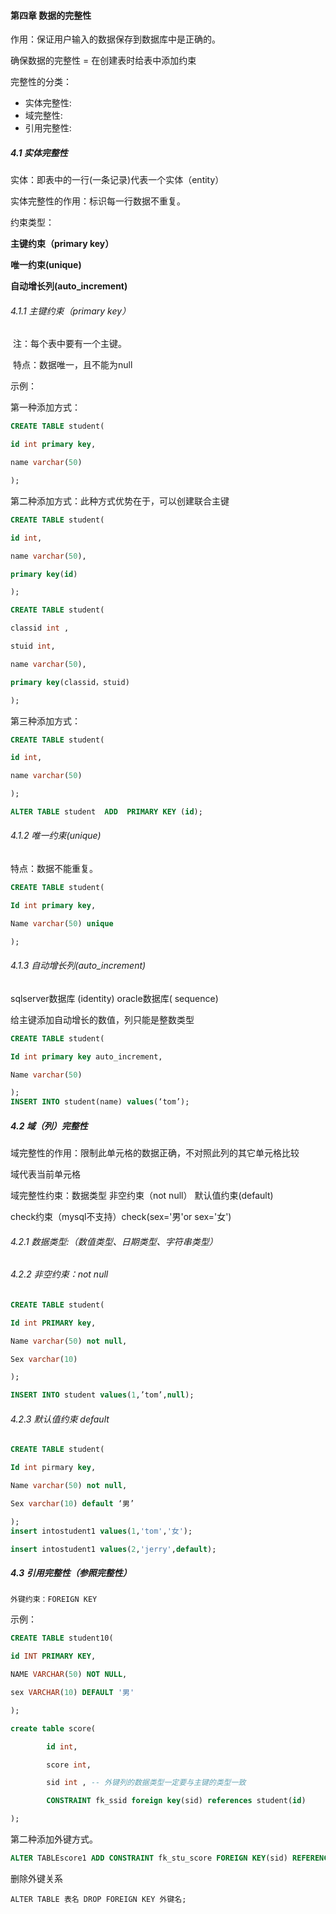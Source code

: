 #### 第四章 数据的完整性

作用：保证用户输入的数据保存到数据库中是正确的。

确保数据的完整性 = 在创建表时给表中添加约束

完整性的分类：

- 实体完整性:
- 域完整性:
- 引用完整性:

##### 4.1 实体完整性

实体：即表中的一行(一条记录)代表一个实体（entity）

实体完整性的作用：标识每一行数据不重复。

约束类型：

**主键约束（primary key）** 

 **唯一约束(unique)**  

**自动增长列(auto_increment)**

###### 4.1.1 主键约束（primary key）

​	注：每个表中要有一个主键。

​	特点：数据唯一，且不能为null

示例：

第一种添加方式：

```sql
CREATE TABLE student(

id int primary key,

name varchar(50)

);
```

第二种添加方式：此种方式优势在于，可以创建联合主键

```sql
CREATE TABLE student(

id int,

name varchar(50),

primary key(id)

);
```

```sql
CREATE TABLE student(

classid int ,

stuid int,

name varchar(50),

primary key(classid，stuid)

);
```

第三种添加方式：

```sql
CREATE TABLE student(

id int,

name varchar(50)

);

ALTER TABLE student  ADD  PRIMARY KEY (id);
```

###### 4.1.2 唯一约束(unique)

特点：数据不能重复。

```sql
CREATE TABLE student(

Id int primary key,

Name varchar(50) unique

);
```

###### 4.1.3 自动增长列(auto_increment)

 sqlserver数据库 (identity)  oracle数据库( sequence)

给主键添加自动增长的数值，列只能是整数类型

```sql
CREATE TABLE student(

Id int primary key auto_increment,

Name varchar(50)

);
INSERT INTO student(name) values(‘tom’);
```

##### 4.2 域（列）完整性

域完整性的作用：限制此单元格的数据正确，不对照此列的其它单元格比较

域代表当前单元格

域完整性约束：数据类型 非空约束（not null） 默认值约束(default)  

check约束（mysql不支持）check(sex='男'or  sex='女')

###### 4.2.1 数据类型:（数值类型、日期类型、字符串类型）

###### 4.2.2 非空约束：not null

```sql
CREATE TABLE student(

Id int PRIMARY key,

Name varchar(50) not null,

Sex varchar(10)

);

INSERT INTO student values(1,’tom’,null);
```

###### 4.2.3 默认值约束 default

```sql
CREATE TABLE student(

Id int pirmary key,

Name varchar(50) not null,

Sex varchar(10) default ‘男’

);
insert intostudent1 values(1,'tom','女');

insert intostudent1 values(2,'jerry',default);
```

##### 4.3 引用完整性（参照完整性）

```
外键约束：FOREIGN KEY 
```

示例：

```sql
CREATE TABLE student10(

id INT PRIMARY KEY,

NAME VARCHAR(50) NOT NULL,

sex VARCHAR(10) DEFAULT '男'

);
```

```sql
create table score(

        id int,

        score int,

        sid int , -- 外键列的数据类型一定要与主键的类型一致

        CONSTRAINT fk_ssid foreign key(sid) references student(id)

);
```

第二种添加外键方式。

```sql
ALTER TABLEscore1 ADD CONSTRAINT fk_stu_score FOREIGN KEY(sid) REFERENCES stu(id);
```

删除外键关系

```
ALTER TABLE 表名 DROP FOREIGN KEY 外键名;
```

